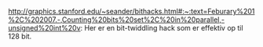 http://graphics.stanford.edu/~seander/bithacks.html#:~:text=Feburary%201%2C%202007.-,Counting%20bits%20set%2C%20in%20parallel,-unsigned%20int%20v:
Her er en bit-twiddling hack som er effektiv op til 128 bit. 